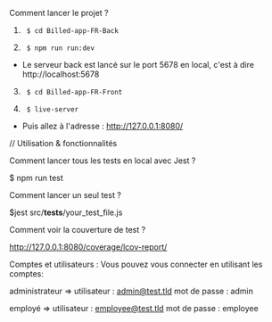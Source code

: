 Comment lancer le projet ?

1)      $ cd Billed-app-FR-Back

2)      $ npm run run:dev

- Le serveur back est lancé sur le port 5678 en local, c'est à dire http://localhost:5678

3)      $ cd Billed-app-FR-Front

4)      $ live-server


- Puis allez à l'adresse : http://127.0.0.1:8080/



// Utilisation & fonctionnalités

Comment lancer tous les tests en local avec Jest ?

$ npm run test

Comment lancer un seul test ?

$jest src/__tests__/your_test_file.js


Comment voir la couverture de test ?

http://127.0.0.1:8080/coverage/lcov-report/

Comptes et utilisateurs :
Vous pouvez vous connecter en utilisant les comptes:

administrateur => 
utilisateur : admin@test.tld 
mot de passe : admin

employé =>
utilisateur : employee@test.tld
mot de passe : employee
